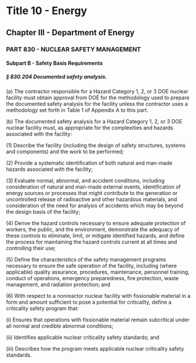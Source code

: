 
# Title 10 - Energy
## Chapter III - Department of Energy
### PART 830 - NUCLEAR SAFETY MANAGEMENT
#### Subpart B - Safety Basis Requirements
##### § 830.204 Documented safety analysis.

(a) The contractor responsible for a Hazard Category 1, 2, or 3 DOE nuclear facility must obtain approval from DOE for the methodology used to prepare the documented safety analysis for the facility unless the contractor uses a methodology set forth in Table 1 of Appendix A to this part.

(b) The documented safety analysis for a Hazard Category 1, 2, or 3 DOE nuclear facility must, as appropriate for the complexities and hazards associated with the facility:

(1) Describe the facility (including the design of safety structures, systems and components) and the work to be performed;

(2) Provide a systematic identification of both natural and man-made hazards associated with the facility;

(3) Evaluate normal, abnormal, and accident conditions, including consideration of natural and man-made external events, identification of energy sources or processes that might contribute to the generation or uncontrolled release of radioactive and other hazardous materials, and consideration of the need for analysis of accidents which may be beyond the design basis of the facility;

(4) Derive the hazard controls necessary to ensure adequate protection of workers, the public, and the environment, demonstrate the adequacy of these controls to eliminate, limit, or mitigate identified hazards, and define the process for maintaining the hazard controls current at all times and controlling their use;

(5) Define the characteristics of the safety management programs necessary to ensure the safe operation of the facility, including (where applicable) quality assurance, procedures, maintenance, personnel training, conduct of operations, emergency preparedness, fire protection, waste management, and radiation protection; and

(6) With respect to a nonreactor nuclear facility with fissionable material in a form and amount sufficient to pose a potential for criticality, define a criticality safety program that:

(i) Ensures that operations with fissionable material remain subcritical under all normal and credible abnormal conditions;

(ii) Identifies applicable nuclear criticality safety standards; and

(iii) Describes how the program meets applicable nuclear criticality safety standards.
